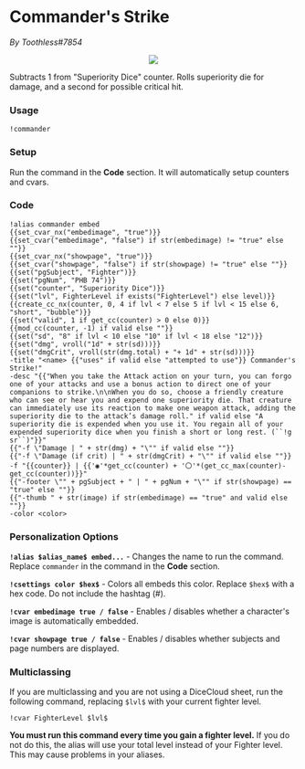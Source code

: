 # Commander's Strike
*By Toothless#7854*

<p align="center">
  <img src="https://i.imgur.com/aA0jIzc.png"/>
</p>

Subtracts 1 from "Superiority Dice" counter. Rolls superiority die for damage, and a second for possible critical hit.

### Usage

``!commander``

### Setup
Run the command in the **Code** section. It will automatically setup counters and cvars.

### Code
```GN
!alias commander embed
{{set_cvar_nx("embedimage", "true")}}
{{set_cvar("embedimage", "false") if str(embedimage) != "true" else ""}}
{{set_cvar_nx("showpage", "true")}}
{{set_cvar("showpage", "false") if str(showpage) != "true" else ""}}
{{set("pgSubject", "Fighter")}}
{{set("pgNum", "PHB 74")}}
{{set("counter", "Superiority Dice")}}
{{set("lvl", FighterLevel if exists("FighterLevel") else level)}}
{{create_cc_nx(counter, 0, 4 if lvl < 7 else 5 if lvl < 15 else 6, "short", "bubble")}}
{{set("valid", 1 if get_cc(counter) > 0 else 0)}}
{{mod_cc(counter, -1) if valid else ""}}
{{set("sd", "8" if lvl < 10 else "10" if lvl < 18 else "12")}}
{{set("dmg", vroll("1d" + str(sd)))}}
{{set("dmgCrit", vroll(str(dmg.total) + "+ 1d" + str(sd)))}}
-title "<name> {{"uses" if valid else "attempted to use"}} Commander's Strike!"
-desc "{{"When you take the Attack action on your turn, you can forgo one of your attacks and use a bonus action to direct one of your companions to strike.\n\nWhen you do so, choose a friendly creature who can see or hear you and expend one superiority die. That creature can immediately use its reaction to make one weapon attack, adding the superiority die to the attack’s damage roll." if valid else "A superiority die is expended when you use it. You regain all of your expended superiority dice when you finish a short or long rest. (``!g sr``)"}}"
{{"-f \"Damage | " + str(dmg) + "\"" if valid else ""}}
{{"-f \"Damage (if crit) | " + str(dmgCrit) + "\"" if valid else ""}}
-f "{{counter}} | {{'◉'*get_cc(counter) + '〇'*(get_cc_max(counter)-get_cc(counter))}}"
{{"-footer \"" + pgSubject + " | " + pgNum + "\"" if str(showpage) == "true" else ""}}
{{"-thumb " + str(image) if str(embedimage) == "true" and valid else ""}} 
-color <color>
```

### Personalization Options

**``!alias $alias_name$ embed...``** - Changes the name to run the command. Replace ``commander`` in the command in the **Code** section.

**``!csettings color $hex$``** - Colors all embeds this color. Replace ``$hex$`` with a hex code. Do not include the hashtag (#).

**``!cvar embedimage true / false``** - Enables / disables whether a character's image is automatically embedded.

**``!cvar showpage true / false``** - Enables / disables whether subjects and page numbers are displayed.

### Multiclassing

If you are multiclassing and you are not using a DiceCloud sheet, run the following command, replacing ``$lvl$`` with your current fighter level.

```GN
!cvar FighterLevel $lvl$
```

**You must run this command every time you gain a fighter level.** If you do not do this, the alias will use your total level instead of your Fighter level. This may cause problems in your aliases.
